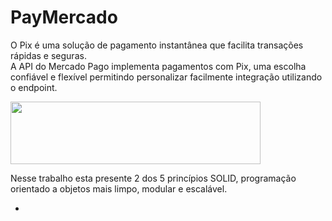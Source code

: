 # PayMercado

O Pix é uma solução de pagamento instantânea que facilita transações rápidas e seguras.                                               
A API do Mercado Pago implementa pagamentos com Pix, uma escolha confiável e flexível permitindo personalizar facilmente  integração utilizando o endpoint.

<img src="https://logodownload.org/wp-content/uploads/2019/06/mercado-pago-logo.png" width="400" height="100">



Nesse trabalho esta presente 2 dos 5 princípios SOLID, programação orientado a objetos mais limpo, modular e escalável.

- 
